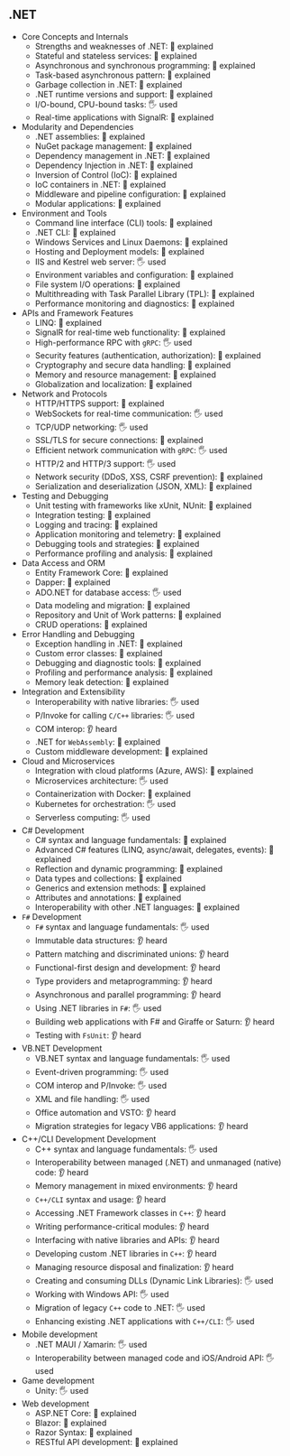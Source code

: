 ## .NET

- Core Concepts and Internals
  - Strengths and weaknesses of .NET: 🙋 explained
  - Stateful and stateless services: 🙋 explained
  - Asynchronous and synchronous programming: 🙋 explained
  - Task-based asynchronous pattern: 🙋 explained
  - Garbage collection in .NET: 🙋 explained
  - .NET runtime versions and support: 🙋 explained
  - I/O-bound, CPU-bound tasks: 🖐️ used
  - Real-time applications with SignalR: 🙋 explained
- Modularity and Dependencies
  - .NET assemblies: 🙋 explained
  - NuGet package management: 🙋 explained
  - Dependency management in .NET: 🙋 explained
  - Dependency Injection in .NET: 🙋 explained
  - Inversion of Control (IoC): 🙋 explained
  - IoC containers in .NET: 🙋 explained
  - Middleware and pipeline configuration: 🙋 explained
  - Modular applications: 🙋 explained
- Environment and Tools
  - Command line interface (CLI) tools: 🙋 explained
  - .NET CLI: 🙋 explained
  - Windows Services and Linux Daemons: 🙋 explained
  - Hosting and Deployment models: 🙋 explained
  - IIS and Kestrel web server: 🖐️ used
  - Environment variables and configuration: 🙋 explained
  - File system I/O operations: 🙋 explained
  - Multithreading with Task Parallel Library (TPL): 🙋 explained
  - Performance monitoring and diagnostics: 🙋 explained
- APIs and Framework Features
  - LINQ: 🙋 explained
  - SignalR for real-time web functionality: 🙋 explained
  - High-performance RPC with `gRPC`: 🖐️ used
  - Security features (authentication, authorization): 🙋 explained
  - Cryptography and secure data handling: 🙋 explained
  - Memory and resource management: 🙋 explained
  - Globalization and localization: 🙋 explained
- Network and Protocols
  - HTTP/HTTPS support: 🙋 explained
  - WebSockets for real-time communication: 🖐️ used
  - TCP/UDP networking: 🖐️ used
  - SSL/TLS for secure connections: 🙋 explained
  - Efficient network communication with `gRPC`: 🖐️ used
  - HTTP/2 and HTTP/3 support: 🖐️ used
  - Network security (DDoS, XSS, CSRF prevention): 🙋 explained
  - Serialization and deserialization (JSON, XML): 🙋 explained
- Testing and Debugging
  - Unit testing with frameworks like xUnit, NUnit: 🙋 explained
  - Integration testing: 🙋 explained
  - Logging and tracing: 🙋 explained
  - Application monitoring and telemetry: 🙋 explained
  - Debugging tools and strategies: 🙋 explained
  - Performance profiling and analysis: 🙋 explained
- Data Access and ORM
  - Entity Framework Core: 🙋 explained
  - Dapper: 🙋 explained
  - ADO.NET for database access: 🖐️ used
  - Data modeling and migration: 🙋 explained
  - Repository and Unit of Work patterns: 🙋 explained
  - CRUD operations: 🙋 explained
- Error Handling and Debugging
  - Exception handling in .NET: 🙋 explained
  - Custom error classes: 🙋 explained
  - Debugging and diagnostic tools: 🙋 explained
  - Profiling and performance analysis: 🙋 explained
  - Memory leak detection: 🙋 explained
- Integration and Extensibility
  - Interoperability with native libraries: 🖐️ used
  - P/Invoke for calling `C/C++` libraries: 🖐️ used
  - COM interop: 👂 heard
  - .NET for `WebAssembly`: 🙋 explained
  - Custom middleware development: 🙋 explained
- Cloud and Microservices
  - Integration with cloud platforms (Azure, AWS): 🙋 explained
  - Microservices architecture: 🖐️ used
  - Containerization with Docker: 🙋 explained
  - Kubernetes for orchestration: 🖐️ used
  - Serverless computing: 🖐️ used
- C# Development
  - C# syntax and language fundamentals: 🙋 explained
  - Advanced C# features (LINQ, async/await, delegates, events): 🙋 explained
  - Reflection and dynamic programming: 🙋 explained
  - Data types and collections: 🙋 explained
  - Generics and extension methods: 🙋 explained
  - Attributes and annotations: 🙋 explained
  - Interoperability with other .NET languages: 🙋 explained
- `F#` Development
  - `F#` syntax and language fundamentals: 🖐️ used
  - Immutable data structures: 👂 heard
  - Pattern matching and discriminated unions: 👂 heard
  - Functional-first design and development: 👂 heard
  - Type providers and metaprogramming: 👂 heard
  - Asynchronous and parallel programming: 👂 heard
  - Using .NET libraries in `F#`: 🖐️ used
  - Building web applications with F# and Giraffe or Saturn: 👂 heard
  - Testing with `FsUnit`: 👂 heard
- VB.NET Development
  - VB.NET syntax and language fundamentals: 🖐️ used
  - Event-driven programming: 🖐️ used
  - COM interop and P/Invoke: 🖐️ used
  - XML and file handling: 🖐️ used
  - Office automation and VSTO: 👂 heard
  - Migration strategies for legacy VB6 applications: 👂 heard
- C++/CLI Development Development
  - C++ syntax and language fundamentals: 🖐️ used
  - Interoperability between managed (.NET) and unmanaged (native) code: 👂 heard
  - Memory management in mixed environments: 👂 heard
  - `C++/CLI` syntax and usage: 👂 heard
  - Accessing .NET Framework classes in `C++`: 👂 heard
  - Writing performance-critical modules: 👂 heard
  - Interfacing with native libraries and APIs: 👂 heard
  - Developing custom .NET libraries in `C++`: 👂 heard
  - Managing resource disposal and finalization: 👂 heard
  - Creating and consuming DLLs (Dynamic Link Libraries): 🖐️ used
  - Working with Windows API: 🖐️ used
  - Migration of legacy `C++` code to .NET: 🖐️ used
  - Enhancing existing .NET applications with `C++/CLI`: 🖐️ used
- Mobile development
  - .NET MAUI / Xamarin: 🖐️ used
  - Interoperability between managed code and iOS/Android API: 🖐️ used
- Game development
  - Unity: 🖐️ used
- Web development
  - ASP.NET Core: 🙋 explained
  - Blazor: 🙋 explained
  - Razor Syntax: 🙋 explained
  - RESTful API development: 🙋 explained
